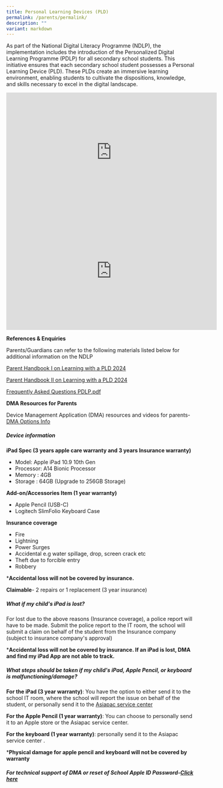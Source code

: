 ```yaml
---
title: Personal Learning Devices (PLD)
permalink: /parents/permalink/
description: ""
variant: markdown
---
```

As part of the National Digital Literacy Programme (NDLP), the implementation includes the introduction of the Personalized Digital Learning Programme (PDLP) for all secondary school students. This initiative ensures that each secondary school student possesses a Personal Learning Device (PLD). These PLDs create an immersive learning environment, enabling students to cultivate the dispositions, knowledge, and skills necessary to excel in the digital landscape.

<iframe allowfullscreen="" allow="accelerometer; autoplay; clipboard-write; encrypted-media; gyroscope; picture-in-picture; web-share" frameborder="0" title="YouTube video player" src="https://www.youtube.com/embed/atVkNBXMVnY?si=Z7VH-X4L15fP08_Y" height="315" width="560"></iframe>

<iframe allowfullscreen="" allow="accelerometer; autoplay; clipboard-write; encrypted-media; gyroscope; picture-in-picture; web-share" frameborder="0" title="YouTube video player" src="https://www.youtube.com/embed/6oIAtbruVf4?si=Mt1m8CPqcl0ZGEM8" height="315" width="560"></iframe>

**References &amp; Enquiries** 

Parents/Guardians can refer to the following materials listed below for additional information on the NDLP

[Parent Handbook I on Learning with a PLD 2024](/files/Parent_Handbook_I_on_Learning_with_a_PLD_2024.pdf)

[Parent Handbook II on Learning with a PLD 2024](/files/Parent_Handbook_II_on_Learning_with_a_PLD_2024.pdf)


<a href="/files/Frequently%20Asked%20Questions%20PDLP%202022.pdf">Frequently Asked Questions PDLP.pdf</a>


**DMA Resources for Parents**

Device Management Application (DMA) resources and videos for parents-
[DMA Options Info](https://go.gov.sg/dmaparentguide-mg)

##### **Device information**
**iPad Spec (3 years apple care warranty and 3 years Insurance warranty)**
- Model: Apple iPad 10.9 10th Gen
- Processor: A14 Bionic Processor
- Memory : 4GB
- Storage : 64GB (Upgrade to 256GB Storage)

**Add-on/Accessories Item (1 year warranty)**
- Apple Pencil (USB-C)
- Logitech SlimFolio Keyboard Case

**Insurance coverage**
- Fire
- Lightning
- Power Surges
- Accidental e.g water spillage, drop, screen crack etc
- Theft due to forcible entry
- Robbery

 ***Accidental loss will not be covered by insurance.**
 
 **Claimable**-
2 repairs or 1 replacement (3 year insurance)

##### **What if my child's iPad is lost?**

For lost due to the above reasons (Insurance coverage), a police report will have to be made. Submit the police report to the IT room, the school will submit a claim on behalf of the student from the Insurance company (subject to insurance company's approval)

***Accidental loss will not be covered by insurance. 
If an iPad is lost, DMA and find my iPad App are not able to track.**

##### **What steps should be taken if my child's iPad, Apple Pencil, or keyboard is malfunctioning/damage?**

**For the iPad (3 year warranty)**: You have the option to either send it to the school IT room, where the school will report the issue on behalf of the student, or personally send it to the [Asiapac service center](https://www1.asiapac.com.sg/support/)

**For the Apple Pencil (1 year warranty)**: You can choose to personally send it to an Apple store or the Asiapac service center.

**For the keyboard (1 year warranty)**: personally send it to the Asiapac service center .

***Physical damage for apple pencil and keyboard will not be covered by warranty**

##### For technical support of DMA or reset of School Apple ID Password-[Click here](https://form.gov.sg/6122ed79c06e770012189905)
